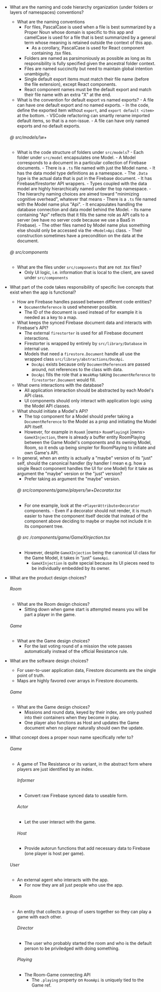 - What are the naming and code hierarchy organization (under folders or layers of namespaces) conventions?

  - What are the naming conventions
    - For files, PascalCase is used when a file is best summarized by a Proper Noun whose domain is specific to this app and camelCase is used for a file that is best summarized by a general term whose meaning is retained outside the context of this app.
      - As a corollary, PascalCase is used for React component containing .tsx files.
    - Folders are named as parsimoniously as possible as long as its responsibility is fully specified given the ancestral folder context.
    - Files are named succinctly but need to maintain global intention unambiguity.
    - Single default export items must match their file name (before the file extension), except React components.
    - React component names must be the default export and match their file name with an extra "X" at the end.
  - What is the convention for default export vs named exports? - A file can have one default export and no named exports. - In the code, define the exported item without `export`, and `export default <item>` at the bottom. - VSCode refactoring can smartly rename imported default items, so that is a non-issue. - A file can have only named exports and no default exports.

  ###### @ src/models/\w+

  - What is the code structure of folders under `src/models`? - Each folder under `src/model` encapsulates one Model. - A Model corresponds to a document in a particular collection of Firebase documents. - There is a `.ts` file named with just the Model name. - It has the data model type definitions as a namespace. - The `.Data` type is the actual data that is put in the Firebase document. - It has Firebase/firestorter API wrappers. - Types coupled with the data model are highly hierarchically named under the top namespace. - The hierarchy naming choices are aimed toward "minimizing cognitive overhead", whatever that means - There is a `.ts` file named with the Model name plus "Api". - It encapsulates handling the database connection and data model behind the Model. - Its name containing "Api" reflects that it fills the same role as API calls to a server (we have no server code because we use a BaaS in Firebase). - The other files named by Model name plus something else should only be accessed via the `<Model>Api` class. - Their construction sometimes have a precondition on the data at the document.

  ###### @ src/components

  - What are the files under `src/components` that are not .tsx files?
    - Only UI logic, i.e. information that is local to the client, are saved under `src/components`

- What part of the code takes responsibility of specific live concepts that exist when the app is functional?

  - How are Firebase handles passed between different code entities?
    - `DocumentReference` is used whenever possible.
    - The ID of the document is used instead of for example it is needed as a key to a map.
  - What keeps the synced Firebase document data and interacts with Firebase's API?
    - The external `firestorter` is used for all Firebase document interactions.
    - Firestorter is wrapped by entirely by `src/library/Database` in internal use.
    - Models that need a `firestore.Document` handle all use the wrapped class `src/library/abstractions/DocApi`.
      - `DocApi` exists because only `DocumentReference`s are passed around, not references to the class with data.
      - `DocApi` fills the role that a `WeakMap` taking `DocumentReference` to `firestorter.Document` would fill.
  - What owns interactions with the database?
    - All application interaction should be abstracted by each Model's API class.
    - UI components should only interact with application logic using the Model API classes.
  - What should initiate a Model's API?
    - The top component for a Model should prefer taking a `DocumentReference` to the Model as a prop and initiating the Model API itself.
    - However, for example in `RoomX` |owns> `RoomPlayingX` |owns> `GameXInjection`, there is already a buffer entity RoomPlaying between the Game Model's components and its owning Model, Room, so it ends up being simpler for RoomPlaying to initiate and own Game's API.
  - In general, when an entity is actually a "maybe" version of its "just" self, should the canonical handler (by handler I mean e.g. how a single React component handles the UI for one Model) for it take as argument the "maybe" version or the "just" version?
    - Prefer taking as argument the "maybe" version.
    ###### @ src/components/game/players/\w+Decorator.tsx
    - For one example, look at the `<PlayerAttribute>Decorator` components. - Even if a decorator should not render, it is much easier to have the component itself decide that instead of the component above deciding to maybe or maybe not include it in its component tree.
    ###### @ src /components/game/GameXInjection.tsx
    - However, despite `GameXInjection` being the canonical UI class for the Game Model, it takes in "just" `GameApi`.
      - `GameXInjection` is quite special because its UI pieces need to be individually embedded by its owner.

- What are the product design choices?

  ###### Room

  - What are the Room design choices?
    - Sitting down when game start is attempted means you will be part a player in the game.

  ###### Game

  - What are the Game design choices?
    - For the last voting round of a mission the vote passes automatically instead of the official Resistance rule.

- What are the software design choices?

  - For user-to-user application data, Firestore documents are the single point of truth.
  - Maps are highly favored over arrays in Firestore documents.

  ###### Game

  - What are the Game design choices?
    - Missions and round data, keyed by their index, are only pushed into their containers when they become in play.
    - One player also functions as Host and updates the Game document when no player naturally should own the update.

- What concept does a proper noun name specifically refer to?

  ###### Game

  - A game of The Resistance or its variant, in the abstract form where players are just identified by an index.
    ###### Informer
    - Convert raw Firebase synced data to useable form.
    ###### Actor
    - Let the user interact with the game.
    ###### Host
    - Provide autorun functions that add necessary data to Firebase (one player is host per game).

  ###### User

  - An external agent who interacts with the app.
    - For now they are all just people who use the app.

  ###### Room

  - An entity that collects a group of users together so they can play a game with each other.
    ###### Director
    - The user who probably started the room and who is the default person to be priviledged with doing something.
    ###### Playing
    - The Room-Game connecting API
      - The `.playing` property on `RoomApi` is uniquely tied to the Game ref.
